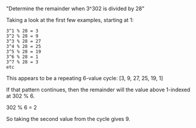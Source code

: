 "Determine the remainder when 3^302 is divided by 28"

Taking a look at the first few examples, starting at 1:

```
3^1 % 28 = 3
3^2 % 28 = 9
3^3 % 28 = 27
3^4 % 28 = 25
3^5 % 28 = 19
3^6 % 28 = 1
3^7 % 28 = 3
etc
```

This appears to be a repeating 6-value cycle: [3, 9, 27, 25, 19, 1]

If that pattern continues, then the remainder will the value above 1-indexed at 302 % 6.

302 % 6 = 2

So taking the second value from the cycle gives 9.
